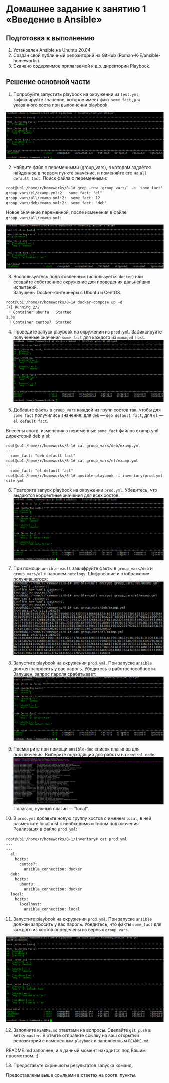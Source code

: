 # Домашнее задание к занятию 1 «Введение в Ansible»

## Подготовка к выполнению

1. Установлен Ansible на Ununtu 20.04.
2. Создан свой публичный репозиторий на GitHub (Roman-K-E/ansible-homeworks).
3. Скачано содержимое прилагаемой к д.з. директории Playbook.
   
## Решение основной части

1. Попробуйте запустить playbook на окружении из `test.yml`, зафиксируйте значение, которое имеет факт `some_fact` для указанного хоста при выполнении playbook.

![8-1--1.png](https://github.com/Roman-K-E/ansible-homeworks/blob/main/8.1/8-1--1.png)

2. Найдите файл с переменными (group_vars), в котором задаётся найденное в первом пункте значение, и поменяйте его на `all default fact`.
Поиск файла с переменными:
```
root@ub1:/home/r/homeworks/8-1# grep -rnw 'group_vars/' -e 'some_fact'
group_vars/el/examp.yml:2:  some_fact: "el"
group_vars/all/examp.yml:2:  some_fact: 12
group_vars/deb/examp.yml:2:  some_fact: "deb"
```
Новое значение переменной, после изменения в файле `group_vars/all/examp.yml`:  

![8-1--2.png](https://github.com/Roman-K-E/ansible-homeworks/blob/main/8.1/8-1--2.png)

3. Воспользуйтесь подготовленным (используется `docker`) или создайте собственное окружение для проведения дальнейших испытаний.  
Запущены Docker-контейнеры c Ubuntu и CentOS.  
```
root@ub1:/home/r/homeworks/8-1# docker-compose up -d
[+] Running 2/2
 ⠿ Container ubuntu   Started                                                                                      1.3s
 ⠿ Container centos7  Started
```
4. Проведите запуск playbook на окружении из `prod.yml`. Зафиксируйте полученные значения `some_fact` для каждого из `managed host`.  
![8-1--4.png](https://github.com/Roman-K-E/ansible-homeworks/blob/main/8.1/8-1--4.png)

5. Добавьте факты в `group_vars` каждой из групп хостов так, чтобы для `some_fact` получились значения: для `deb` — `deb default fact`, для `el` — `el default fact`.  

Внесены соотв. изменения в переменные `some_fact` файлов examp.yml директорий deb и el:  
```
root@ub1:/home/r/homeworks/8-1# cat group_vars/deb/examp.yml
---
  some_fact: "deb default fact"
root@ub1:/home/r/homeworks/8-1# cat group_vars/el/examp.yml
---
  some_fact: "el default fact"
root@ub1:/home/r/homeworks/8-1# ansible-playbook -i inventory/prod.yml site.yml
```

6.  Повторите запуск playbook на окружении `prod.yml`. Убедитесь, что выдаются корректные значения для всех хостов.  
![8-1--5.png](https://github.com/Roman-K-E/ansible-homeworks/blob/main/8.1/8-1--5.png)

7. При помощи `ansible-vault` зашифруйте факты в `group_vars/deb` и `group_vars/el` с паролем `netology`.
Шифрование и отображение получившегося:  
![8-1--7.png](https://github.com/Roman-K-E/ansible-homeworks/blob/main/8.1/8-1--7.png)

8. Запустите playbook на окружении `prod.yml`. При запуске `ansible` должен запросить у вас пароль. Убедитесь в работоспособности.
Запушен, запрос пароля срабатывает:  
![8-1--8.png](https://github.com/Roman-K-E/ansible-homeworks/blob/main/8.1/8-1--8.png)

9. Посмотрите при помощи `ansible-doc` список плагинов для подключения. Выберите подходящий для работы на `control node`.
![8-1--9.png](https://github.com/Roman-K-E/ansible-homeworks/blob/main/8.1/8-1--9.png)  
Полагаю, нужный плагин -- "local".  

10. В `prod.yml` добавьте новую группу хостов с именем  `local`, в ней разместите localhost с необходимым типом подключения.
Реализация в файле `prod.yml`:
```
root@ub1:/home/r/homeworks/8-1/inventory# cat prod.yml
---
---
  el:
    hosts:
      centos7:
        ansible_connection: docker
  deb:
    hosts:
      ubuntu:
        ansible_connection: docker
  local:
    hosts:
      localhost:
        ansible_connection: local
```
11. Запустите playbook на окружении `prod.yml`. При запуске `ansible` должен запросить у вас пароль. Убедитесь, что факты `some_fact` для каждого из хостов определены из верных `group_vars`.  

![8-1--11.png](https://github.com/Roman-K-E/ansible-homeworks/blob/main/8.1/8-1--11.png)  

  
12. Заполните `README.md` ответами на вопросы. Сделайте `git push` в ветку `master`. В ответе отправьте ссылку на ваш открытый репозиторий с изменённым `playbook` и заполненным `README.md`.  

README.md заполнен, и в данный момент находится под Вашим просмотром. :)  

  
13. Предоставьте скриншоты результатов запуска команд.
    
Предоставлены выше ссылками в ответах на соотв. пункты.
